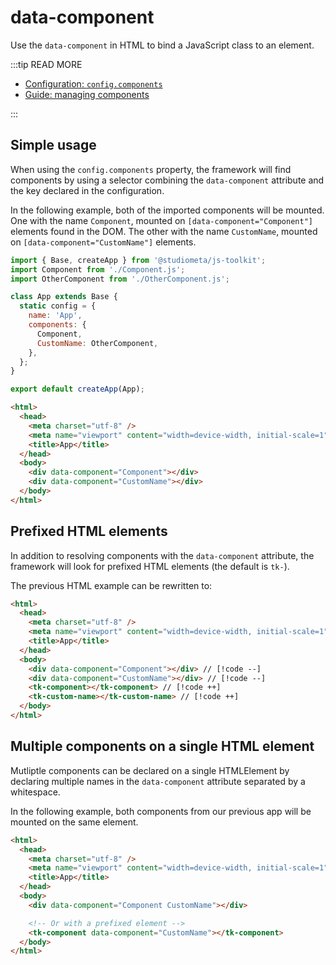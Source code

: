 # data-component

Use the `data-component` in HTML to bind a JavaScript class to an element.

:::tip READ MORE

- [Configuration: `config.components`](/api/configuration.html#config-components)
- [Guide: managing components](/guide/introduction/managing-components.html)

:::

## Simple usage

When using the `config.components` property, the framework will find components by using a selector combining the `data-component` attribute and the key declared in the configuration.

In the following example, both of the imported components will be mounted. One with the name `Component`, mounted on `[data-component="Component"]` elements found in the DOM. The other with the name `CustomName`, mounted on `[data-component="CustomName"]` elements.

```js
import { Base, createApp } from '@studiometa/js-toolkit';
import Component from './Component.js';
import OtherComponent from './OtherComponent.js';

class App extends Base {
  static config = {
    name: 'App',
    components: {
      Component,
      CustomName: OtherComponent,
    },
  };
}

export default createApp(App);
```

```html
<html>
  <head>
    <meta charset="utf-8" />
    <meta name="viewport" content="width=device-width, initial-scale=1" />
    <title>App</title>
  </head>
  <body>
    <div data-component="Component"></div>
    <div data-component="CustomName"></div>
  </body>
</html>
```

## Prefixed HTML elements

In addition to resolving components with the `data-component` attribute, the framework will look for prefixed HTML elements (the default is `tk-`).

The previous HTML example can be rewritten to:

```html
<html>
  <head>
    <meta charset="utf-8" />
    <meta name="viewport" content="width=device-width, initial-scale=1" />
    <title>App</title>
  </head>
  <body>
    <div data-component="Component"></div> // [!code --]
    <div data-component="CustomName"></div> // [!code --]
    <tk-component></tk-component> // [!code ++]
    <tk-custom-name></tk-custom-name> // [!code ++]
  </body>
</html>
```

## Multiple components on a single HTML element

Mutliptle components can be declared on a single HTMLElement by declaring multiple names in the `data-component` attribute separated by a whitespace.

In the following example, both components from our previous app will be mounted on the same element.

```html
<html>
  <head>
    <meta charset="utf-8" />
    <meta name="viewport" content="width=device-width, initial-scale=1" />
    <title>App</title>
  </head>
  <body>
    <div data-component="Component CustomName"></div>

    <!-- Or with a prefixed element -->
    <tk-component data-component="CustomName"></tk-component>
  </body>
</html>
```
